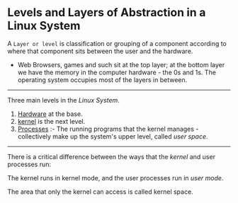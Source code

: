 <h1 style="font-size:25px;"> Levels and Layers of Abstraction in a Linux System  </h1>


A `Layer or level` is classification or grouping of a component according to where that component sits between the user and the hardware.

- Web Browsers, games and such sit at the top layer; at the bottom layer we have the memory in the computer hardware - the 0s and 1s. The operating system occupies most of the layers in between.

---
Three main levels in the _Linux System_. 
1. [Hardware](https://github.com/amankaushik3919/My-Books-Notes/blob/main/How%20Linux%20Works/Hardware.md) at the base.
2. [kernel](https://github.com/amankaushik3919/My-Books-Notes/blob/main/How%20Linux%20Works/kernel.md) is the next level.
3. [Processes](https://github.com/amankaushik3919/My-Books-Notes/blob/main/How%20Linux%20Works/Process.md) :- The running programs that the kernel manages - collectively make up the system's upper level, called _user space_. 

---

There is a critical difference between the ways that the _kernel_ and user processes run: 

The kernel runs in kernel mode, and the user processes run in _user mode_.

The area that only the kernel can access is called kernel space.

